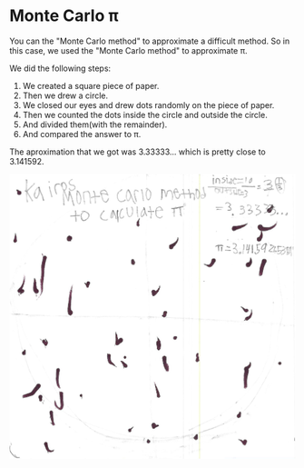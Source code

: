 # Monte Carlo π

You can the "Monte Carlo method" to approximate a difficult method. So in this case, we used the "Monte Carlo method" to approximate π.

We did the following steps:

1. We created a square piece of paper.
2. Then we drew a circle.
3. We closed our eyes and drew dots randomly on the piece of paper.
4. Then we counted the dots inside the circle and outside the circle.
5. And divided them(with the remainder).
6. And compared the answer to π.

The aproximation that we got was 3.33333... which is pretty close to 3.141592.

![Monte Carlo π](kairos-monte-carlo.jpeg)

